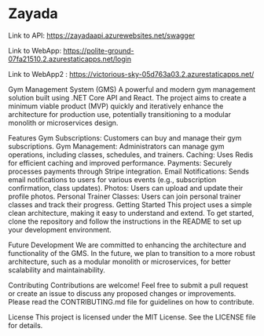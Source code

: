 # Zayada

Link to API: https://zayadaapi.azurewebsites.net/swagger

Link to WebApp: https://polite-ground-07fa21510.2.azurestaticapps.net/login

Link to WebApp2 : https://victorious-sky-05d763a03.2.azurestaticapps.net/


Gym Management System (GMS)
A powerful and modern gym management solution built using .NET Core API and React. The project aims to create a minimum viable product (MVP) quickly and iteratively enhance the architecture for production use, potentially transitioning to a modular monolith or microservices design.

Features
Gym Subscriptions: Customers can buy and manage their gym subscriptions.
Gym Management: Administrators can manage gym operations, including classes, schedules, and trainers.
Caching: Uses Redis for efficient caching and improved performance.
Payments: Securely processes payments through Stripe integration.
Email Notifications: Sends email notifications to users for various events (e.g., subscription confirmation, class updates).
Photos: Users can upload and update their profile photos.
Personal Trainer Classes: Users can join personal trainer classes and track their progress.
Getting Started
This project uses a simple clean architecture, making it easy to understand and extend. To get started, clone the repository and follow the instructions in the README to set up your development environment.

Future Development
We are committed to enhancing the architecture and functionality of the GMS. In the future, we plan to transition to a more robust architecture, such as a modular monolith or microservices, for better scalability and maintainability.

Contributing
Contributions are welcome! Feel free to submit a pull request or create an issue to discuss any proposed changes or improvements. Please read the CONTRIBUTING.md file for guidelines on how to contribute.

License
This project is licensed under the MIT License. See the LICENSE file for details.
